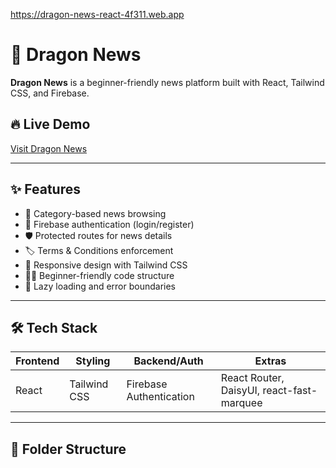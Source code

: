  https://dragon-news-react-4f311.web.app
 # 🐉 Dragon News

**Dragon News** is a beginner-friendly news platform built with React, Tailwind CSS, and Firebase. 

## 🔥 Live Demo

[Visit Dragon News](https://dragon-news-react-4f311.web.appm)

---

## ✨ Features

- 📰 Category-based news browsing
- 🔐 Firebase authentication (login/register)
- 🛡️ Protected routes for news details
- 🏷️ Terms & Conditions enforcement
- 🧭 Responsive design with Tailwind CSS
- 🧑‍🏫 Beginner-friendly code structure
- 🧠 Lazy loading and error boundaries

---

## 🛠️ Tech Stack

| Frontend | Styling | Backend/Auth | Extras |
|----------|---------|--------------|--------|
| React    | Tailwind CSS | Firebase Authentication | React Router, DaisyUI, react-fast-marquee |

---

## 📁 Folder Structure
